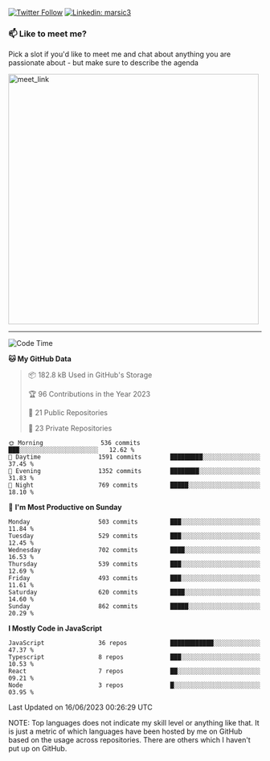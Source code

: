 [![Twitter Follow](https://img.shields.io/twitter/follow/misteranmol?label=Follow)](https://twitter.com/intent/follow?screen_name=misteranmol)
[![Linkedin: marsic3](https://img.shields.io/badge/-marsic-blue?style=flat-square&logo=Linkedin&logoColor=white&link=https://www.linkedin.com/in/milos-arsic-292b49142/)](https://www.linkedin.com/in/milos-arsic-292b49142/)

### 📫 Like to meet me?

Pick a slot if you'd like to meet me and chat about anything you are passionate about - but make sure to describe the agenda

<a href="https://calendly.com/arsic-milos30/30min" target="_blank"><img width="498" alt="meet_link" src="https://user-images.githubusercontent.com/15426564/144297439-f530f383-e73e-41e0-9914-a9b7d3f432e5.png"></a>

---

<!--START_SECTION:waka-->

![Code Time](http://img.shields.io/badge/Code%20Time-2%2C178%20hrs%2041%20mins-blue)

**🐱 My GitHub Data**

> 📦 182.8 kB Used in GitHub's Storage
>
> 🏆 96 Contributions in the Year 2023
>
> 📜 21 Public Repositories
>
> 🔑 23 Private Repositories

```text
🌞 Morning                536 commits         ███░░░░░░░░░░░░░░░░░░░░░░   12.62 %
🌆 Daytime                1591 commits        █████████░░░░░░░░░░░░░░░░   37.45 %
🌃 Evening                1352 commits        ████████░░░░░░░░░░░░░░░░░   31.83 %
🌙 Night                  769 commits         █████░░░░░░░░░░░░░░░░░░░░   18.10 %
```

📅 **I'm Most Productive on Sunday**

```text
Monday                   503 commits         ███░░░░░░░░░░░░░░░░░░░░░░   11.84 %
Tuesday                  529 commits         ███░░░░░░░░░░░░░░░░░░░░░░   12.45 %
Wednesday                702 commits         ████░░░░░░░░░░░░░░░░░░░░░   16.53 %
Thursday                 539 commits         ███░░░░░░░░░░░░░░░░░░░░░░   12.69 %
Friday                   493 commits         ███░░░░░░░░░░░░░░░░░░░░░░   11.61 %
Saturday                 620 commits         ████░░░░░░░░░░░░░░░░░░░░░   14.60 %
Sunday                   862 commits         █████░░░░░░░░░░░░░░░░░░░░   20.29 %
```

**I Mostly Code in JavaScript**

```text
JavaScript               36 repos            ████████████░░░░░░░░░░░░░   47.37 %
Typescript               8 repos             ███░░░░░░░░░░░░░░░░░░░░░░   10.53 %
React                    7 repos             ██░░░░░░░░░░░░░░░░░░░░░░░   09.21 %
Node                     3 repos             █░░░░░░░░░░░░░░░░░░░░░░░░   03.95 %
```

Last Updated on 16/06/2023 00:26:29 UTC

<!--END_SECTION:waka-->

NOTE: Top languages does not indicate my skill level or anything like that. It is just a metric of which languages have been hosted by me on GitHub based on the usage across repositories. There are others which I haven't put up on GitHub.

